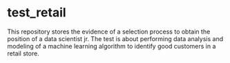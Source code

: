 # test_retail
This repository stores the evidence of a selection process to obtain the position of a data scientist jr. The test is about performing data analysis and modeling of a machine learning algorithm to identify good customers in a retail store.
